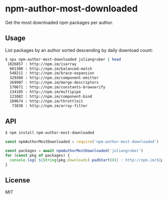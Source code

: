 # npm-author-most-downloaded

Get the most downloaded npm packages per author.

## Usage

List packages by an author sorted descending by daily download count:

```bash
$ npx npm-author-most-downloaded juliangruber | head
 1026857 : http://npm.im/isarray
  601308 : http://npm.im/balanced-match
  548211 : http://npm.im/brace-expansion
  329360 : http://npm.im/component-emitter
  269907 : http://npm.im/merge-descriptors
  170671 : http://npm.im/constants-browserify
  134105 : http://npm.im/multipipe
  121082 : http://npm.im/component-bind
  109674 : http://npm.im/throttleit
   73830 : http://npm.im/array-filter
```

## API

```bash
$ npm install npm-author-most-downloaded
```

```js
const npmAuthorMostDownloaded = require('npm-author-most-downloaded')

const packages = await npmAuthorMostDownloaded('juliangruber')
for (const pkg of packages) {
  console.log(`${String(pkg.downloads).padStart(8)} : http://npm.im/${pkg.name}`)
}
```

## License

MIT